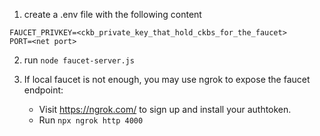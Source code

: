 1. create a .env file with the following content
```
FAUCET_PRIVKEY=<ckb_private_key_that_hold_ckbs_for_the_faucet>
PORT=<net port>
```

2. run `node faucet-server.js`

3. If local faucet is not enough, you may use ngrok to expose the faucet endpoint:
    - Visit https://ngrok.com/ to sign up and install your authtoken.
    - Run `npx ngrok http 4000`